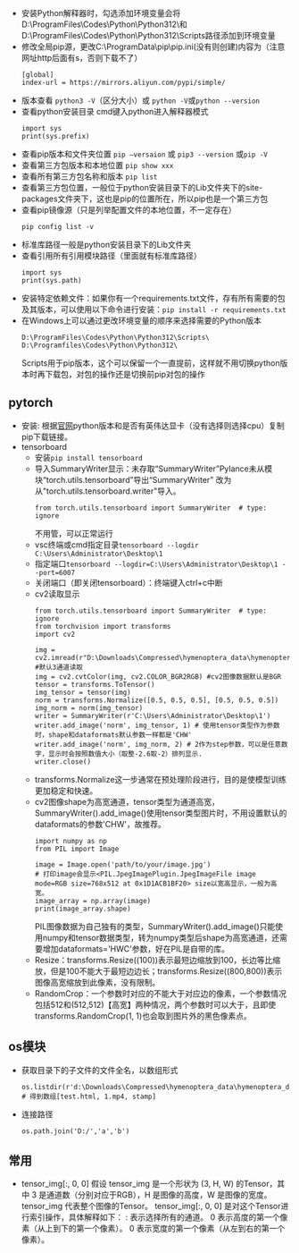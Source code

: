 - 安装Python解释器时，勾选添加环境变量会将D:\ProgramFiles\Codes\Python\Python312\和D:\ProgramFiles\Codes\Python\Python312\Scripts路径添加到环境变量
- 修改全局pip源，更改C:\ProgramData\pip\pip.ini(没有则创建)内容为（注意网址http后面有s，否则下载不了）
  ```
  [global]
  index-url = https://mirrors.aliyun.com/pypi/simple/
  ```
- 版本查看 `python3 -V`（区分大小）或 `python -V`或`python --version`
- 查看python安装目录
  cmd键入python进入解释器模式
  ```
  import sys
  print(sys.prefix)
  ```
- 查看pip版本和文件夹位置 `pip —versaion` 或 `pip3 --version` 或`pip -V`
- 查看第三方包版本和本地位置 ``pip show xxx``
- 查看所有第三方包名称和版本 `pip list`
- 查看第三方包位置，一般位于python安装目录下的Lib文件夹下的site-packages文件夹下，这也是pip的位置所在，所以pip也是一个第三方包
- 查看pip镜像源（只是列举配置文件的本地位置，不一定存在）
  ```
  pip config list -v
  ```
- 标准库路径一般是python安装目录下的Lib文件夹
- 查看引用所有引用模块路径（里面就有标准库路径）
  ```
  import sys
  print(sys.path)
  ```
- 安装特定依赖文件：如果你有一个requirements.txt文件，存有所有需要的包及其版本，可以使用以下命令进行安装：`pip install -r requirements.txt`
- 在Windows上可以通过更改环境变量的顺序来选择需要的Python版本
  ```
  D:\ProgramFiles\Codes\Python\Python312\Scripts\
  D:\Programfiles\Codes\Python\Python312\
  ```
  Scripts用于pip版本，这个可以保留一个一直提前，这样就不用切换python版本时再下载包，对包的操作还是切换前pip对包的操作
## pytorch
- 安装:
  根据[官网](https://pytorch.org/)python版本和是否有英伟达显卡（没有选择则选择cpu）复制pip下载链接。
- tensorboard
  - 安装```pip install tensorboard```
  - 导入SummaryWriter显示：未存取“SummaryWriter”Pylance未从模块“torch.utils.tensorboard”导出“SummaryWriter”
    改为从"torch.utils.tensorboard.writer"导入。
    ```
    from torch.utils.tensorboard import SummaryWriter  # type: ignore
    ```
    不用管，可以正常运行
  - vsc终端或cmd指定目录```tensorboard --logdir C:\Users\Administrator\Desktop\1```
  - 指定端口```tensorboard --logdir=C:\Users\Administrator\Desktop\1 --port=6007```
  - 关闭端口（即关闭tensorboard）：终端键入ctrl+c中断
  - cv2读取显示
    ```
    from torch.utils.tensorboard import SummaryWriter  # type: ignore
    from torchvision import transforms
    import cv2
    
    img = cv2.imread(r"D:\Downloads\Compressed\hymenoptera_data\hymenoptera_data\train\ants\0013035.jpg") #默认3通道读取
    img = cv2.cvtColor(img, cv2.COLOR_BGR2RGB) #cv2图像数据默认是BGR
    tensor = transforms.ToTensor()
    img_tensor = tensor(img)
    norm = transforms.Normalize([0.5, 0.5, 0.5], [0.5, 0.5, 0.5])
    img_norm = norm(img_tensor)
    writer = SummaryWriter(r'C:\Users\Administrator\Desktop\1')
    writer.add_image('norm', img_tensor, 1) # 使用tensor类型作为参数时，shape和dataformats默认参数一样都是'CHW'
    writer.add_image('norm', img_norm, 2) # 2作为step参数，可以是任意数字，显示时会按照数值大小（取整-2.6取-2）排列显示.
    writer.close()
    ```
  - transforms.Normalize这一步通常在预处理阶段进行，目的是使模型训练更加稳定和快速。
  - cv2图像shape为高宽通道，tensor类型为通道高宽，SummaryWriter().add_image()使用tensor类型图片时，不用设置默认的dataformats的参数'CHW'，故推荐。
    ```
    import numpy as np
    from PIL import Image

    image = Image.open('path/to/your/image.jpg')
    # 打印image会显示<PIL.JpegImagePlugin.JpegImageFile image mode=RGB size=768x512 at 0x1D1ACB1BF20> size以宽高显示，一般为高宽。
    image_array = np.array(image)
    print(image_array.shape)
    ```
    PIL图像数据为自己独有的类型，SummaryWriter().add_image()只能使用numpy和tensor数据类型，转为numpy类型后shape为高宽通道，还需要增加dataformats='HWC'参数，好在PIL是自带的库。
  - Resize：transforms.Resize((100))表示最短边缩放到100，长边等比缩放，但是100不能大于最短边边长；transforms.Resize((800,800))表示图像高宽缩放到此像素，没有限制。
  - RandomCrop：一个参数时对应的不能大于对应边的像素，一个参数情况包括512和(512,512)【高宽】两种情况，两个参数时可以大于，且即使transforms.RandomCrop(1, 1)也会取到图片外的黑色像素点。
## os模块
- 获取目录下的子文件的文件全名，以数组形式
  ```
  os.listdir(r'd:\Downloads\Compressed\hymenoptera_data\hymenoptera_data\train')
  # 得到数组[test.html, 1.mp4, stamp]
  ```
- 连接路径
  ```
  os.path.join('D:/','a','b')
  ```
## 常用
- tensor_img[:, 0, 0]
假设 tensor_img 是一个形状为 (3, H, W) 的Tensor，其中 3 是通道数（分别对应于RGB），H 是图像的高度，W 是图像的宽度。
tensor_img 代表整个图像的Tensor。
tensor_img[:, 0, 0] 是对这个Tensor进行索引操作，具体解释如下：
: 表示选择所有的通道。
0 表示高度的第一个像素（从上到下的第一个像素）。
0 表示宽度的第一个像素（从左到右的第一个像素）。

